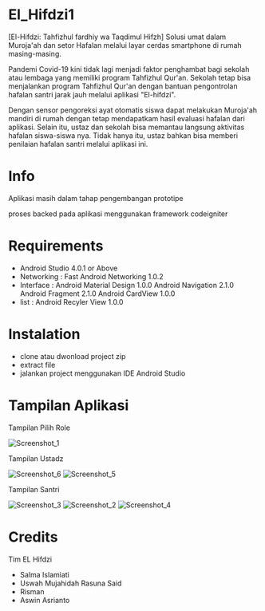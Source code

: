 # El_Hifdzi1

[El-Hifdzi: Tahfizhul fardhiy wa Taqdimul Hifzh]
Solusi umat dalam Muroja'ah dan setor Hafalan melalui layar cerdas smartphone di rumah masing-masing.

Pandemi Covid-19 kini tidak lagi menjadi faktor penghambat bagi sekolah atau lembaga yang memiliki program Tahfizhul Qur'an. Sekolah tetap bisa menjalankan program Tahfizhul Qur'an dengan bantuan pengontrolan hafalan santri jarak jauh melalui aplikasi "El-hifdzi".

Dengan sensor pengoreksi ayat otomatis siswa dapat melakukan Muroja'ah mandiri di rumah dengan tetap mendapatkam hasil evaluasi hafalan dari aplikasi. Selain itu, ustaz dan sekolah bisa memantau langsung aktivitas hafalan siswa-siswa nya. Tidak hanya itu, ustaz bahkan bisa memberi penilaian hafalan santri melalui aplikasi ini.

Info
=======
Aplikasi masih dalam tahap pengembangan prototipe

proses backed pada aplikasi menggunakan framework codeigniter

Requirements
=======
- Android Studio 4.0.1 or Above
- Networking : Fast Android Networking 1.0.2
- Interface : Android Material Design 1.0.0
              Android Navigation 2.1.0
              Android Fragment 2.1.0
              Android CardView 1.0.0
- list : Android Recyler View 1.0.0

Instalation
=======
- clone atau dwonload project zip
- extract file
- jalankan project menggunakan IDE Android Studio

Tampilan Aplikasi
=======
Tampilan Pilih Role

![Screenshot_1](https://user-images.githubusercontent.com/55066281/106347076-b57f6a00-6289-11eb-9386-a4821f1ec681.jpg)

Tampilan Ustadz

![Screenshot_6](https://user-images.githubusercontent.com/55066281/106347074-b3b5a680-6289-11eb-92fa-db47eec17046.jpg)
![Screenshot_5](https://user-images.githubusercontent.com/55066281/106347082-b9ab8780-6289-11eb-9d83-a833317095a6.jpg)

Tampilan Santri

![Screenshot_3](https://user-images.githubusercontent.com/55066281/106347078-b7e1c400-6289-11eb-97e9-100aa6e214a7.jpg)
![Screenshot_2](https://user-images.githubusercontent.com/55066281/106347077-b6b09700-6289-11eb-98b4-0c68edc630b6.jpg)
![Screenshot_4](https://user-images.githubusercontent.com/55066281/106347080-b87a5a80-6289-11eb-9c5e-dcc0a6c23478.jpg)

Credits
=======
Tim EL Hifdzi
- Salma Islamiati
- Uswah Mujahidah Rasuna Said
- Risman
- Aswin Asrianto
